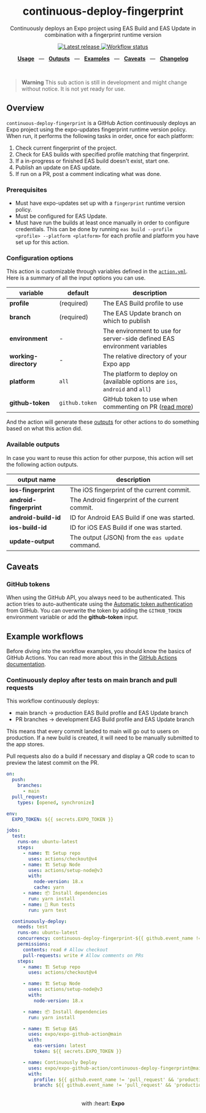 <div align="center">
  <h1>continuous-deploy-fingerprint</h1>
  <p>Continuously deploys an Expo project using EAS Build and EAS Update in combination with a fingerprint runtime version</p>
</div>

<p align="center">
  <a href="https://github.com/expo/expo-github-action/releases" title="Latest release">
    <picture>
      <source media="(prefers-color-scheme: dark)" srcset="https://img.shields.io/github/package-json/v/expo/expo-github-action?style=flat-square&color=0366D6&labelColor=49505A">
      <img alt="Latest release" src="https://img.shields.io/github/package-json/v/expo/expo-github-action?style=flat-square&color=0366D6&labelColor=D1D5DA" />
    </picture>
  </a>
  <a href="https://github.com/expo/expo-github-action/actions" title="Workflow status">
    <picture>
      <source media="(prefers-color-scheme: dark)" srcset="https://img.shields.io/github/actions/workflow/status/expo/expo-github-action/test.yml?branch=main&style=flat-square&labelColor=49505A">
      <img alt="Workflow status" src="https://img.shields.io/github/actions/workflow/status/expo/expo-github-action/test.yml?branch=main&style=flat-square&labelColor=D1D5DA" />
    </picture>
  </a>
</p>

<p align="center">
  <a href="#usage"><b>Usage</b></a>
  &nbsp;&nbsp;&mdash;&nbsp;&nbsp;
  <a href="#available-outputs"><b>Outputs</b></a>
  &nbsp;&nbsp;&mdash;&nbsp;&nbsp;
  <a href="#example-workflows"><b>Examples</b></a>
  &nbsp;&nbsp;&mdash;&nbsp;&nbsp;
  <a href="#caveats"><b>Caveats</b></a>
  &nbsp;&nbsp;&mdash;&nbsp;&nbsp;
  <a href="https://github.com/expo/expo-github-action/blob/main/CHANGELOG.md"><b>Changelog</b></a>
</p>

<br />

> **Warning**
> This sub action is still in development and might change without notice. It is not yet ready for use.

## Overview

`continuous-deploy-fingerprint` is a GitHub Action continuously deploys an Expo project using the expo-updates fingerprint runtime version policy. When run, it performs the following tasks in order, once for each platform:

1. Check current fingerprint of the project.
2. Check for EAS builds with specified profile matching that fingerprint.
3. If a in-progress or finished EAS build doesn't exist, start one.
4. Publish an update on EAS update.
5. If run on a PR, post a comment indicating what was done.

### Prerequisites

- Must have expo-updates set up with a `fingerprint` runtime version policy.
- Must be configured for EAS Update.
- Must have run the builds at least once manually in order to configure credentials. This can be done by running `eas build --profile <profile> --platform <platform>` for each profile and platform you have set up for this action.

### Configuration options

This action is customizable through variables defined in the [`action.yml`](action.yml).
Here is a summary of all the input options you can use.

| variable                | default        | description                                                                  |
| ----------------------- | -------------- | ---------------------------------------------------------------------------- |
| **profile**             | (required)     | The EAS Build profile to use                                                 |
| **branch**              | (required)     | The EAS Update branch on which to publish                                    |
| **environment**         | -              | The environment to use for server-side defined EAS environment variables     |
| **working-directory**   | -              | The relative directory of your Expo app                                      |
| **platform**            | `all`          | The platform to deploy on (available options are `ios`, `android` and `all`) |
| **github-token**        | `github.token` | GitHub token to use when commenting on PR ([read more](#github-tokens))      |

And the action will generate these [outputs](#available-outputs) for other actions to do something based on what this action did.

### Available outputs

In case you want to reuse this action for other purpose, this action will set the following action outputs.

| output name             | description                                      |
| ----------------------- | ------------------------------------------------ |
| **ios-fingerprint**     | The iOS fingerprint of the current commit.       |
| **android-fingerprint** | The Android fingerprint of the current commit.   |
| **android-build-id**    | ID for Android EAS Build if one was started.     |
| **ios-build-id**        | ID for iOS EAS Build if one was started.         |
| **update-output**       | The output (JSON) from the `eas update` command. |

## Caveats

### GitHub tokens

When using the GitHub API, you always need to be authenticated.
This action tries to auto-authenticate using the [Automatic token authentication][link-gha-token] from GitHub.
You can overwrite the token by adding the `GITHUB_TOKEN` environment variable or add the **github-token** input.

## Example workflows

Before diving into the workflow examples, you should know the basics of GitHub Actions.
You can read more about this in the [GitHub Actions documentation][link-actions].

### Continuously deploy after tests on main branch and pull requests

This workflow continuously deploys:

- main branch -> production EAS Build profile and EAS Update branch
- PR branches -> development EAS Build profile and EAS Update branch

This means that every commit landed to main will go out to users on production. If a new build is created, it will need to be manually submitted to the app stores.

Pull requests also do a build if necessary and display a QR code to scan to preview the latest commit on the PR.

```yml
on:
  push:
    branches:
      - main
  pull_request:
    types: [opened, synchronize]

env:
  EXPO_TOKEN: ${{ secrets.EXPO_TOKEN }}

jobs:
  test:
    runs-on: ubuntu-latest
    steps:
      - name: 🏗 Setup repo
        uses: actions/checkout@v4
      - name: 🏗 Setup Node
        uses: actions/setup-node@v3
        with:
          node-version: 18.x
          cache: yarn
      - name: 📦 Install dependencies
        run: yarn install
      - name: 🧪 Run tests
        run: yarn test

  continuously-deploy:
    needs: test
    runs-on: ubuntu-latest
    concurrency: continuous-deploy-fingerprint-${{ github.event_name != 'pull_request' && 'main' || github.run_id }}
    permissions:
      contents: read # Allow checkout
      pull-requests: write # Allow comments on PRs
    steps:
      - name: 🏗 Setup repo
        uses: actions/checkout@v4

      - name: 🏗 Setup Node
        uses: actions/setup-node@v3
        with:
          node-version: 18.x

      - name: 📦 Install dependencies
        run: yarn install

      - name: 🏗 Setup EAS
        uses: expo/expo-github-action@main
        with:
          eas-version: latest
          token: ${{ secrets.EXPO_TOKEN }}

      - name: Continuously Deploy
        uses: expo/expo-github-action/continuous-deploy-fingerprint@main
        with:
          profile: ${{ github.event_name != 'pull_request' && 'production' || 'development' }}
          branch: ${{ github.event_name != 'pull_request' && 'production' || 'development' }}
```

<div align="center">
  <br />
  with :heart:&nbsp;<strong>Expo</strong>
  <br />
</div>

[link-actions]: https://help.github.com/en/categories/automating-your-workflow-with-github-actions
[link-gha-token]: https://docs.github.com/en/actions/security-guides/automatic-token-authentication#permissions-for-the-github_token
